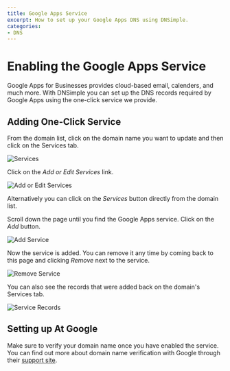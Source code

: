 ```yaml
---
title: Google Apps Service
excerpt: How to set up your Google Apps DNS using DNSimple.
categories:
- DNS
---
```



# Enabling the Google Apps Service

Google Apps for Businesses provides cloud-based email, calenders, and much more. With DNSimple you can set up the DNS records required by Google Apps using the one-click service we provide. 


## Adding One-Click Service

From the domain list, click on the domain name you want to update and then click on the Services tab.

![Services](http://cl.ly/image/3W3j3W3d2v39/domain.jpg)

Click on the *Add or Edit Services* link.

![Add or Edit Services](http://cl.ly/image/2A1n2515140X/one-click-services.jpg)

Alternatively you can click on the *Services* button directly from the domain list.

Scroll down the page until you find the Google Apps service. Click on the *Add* button.

![Add Service](http://cl.ly/image/3H300K0d001p/services-add.jpg)

Now the service is added. You can remove it any time by coming back to this page and clicking *Remove* next to the service.

![Remove Service](http://cl.ly/image/3r2K1N3Y2v0H/services-added.jpg)

You can also see the records that were added back on the domain's Services tab.

![Service Records](http://cl.ly/image/0v3L2Y1p3L0O/services-after-added.jpg)

## Setting up At Google

Make sure to verify your domain name once you have enabled the service. You can find out more about domain name verification with Google through their [support site](https://support.google.com/a/search?q=domain+verification).
